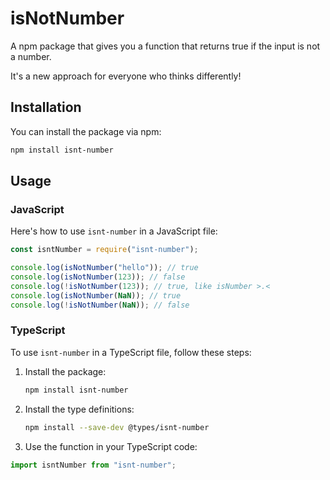 # isNotNumber

A npm package that gives you a function that returns true if the input is not a number.

It's a new approach for everyone who thinks differently!

## Installation

You can install the package via npm:

```bash
npm install isnt-number
```

## Usage

### JavaScript

Here's how to use `isnt-number` in a JavaScript file:

```javascript
const isntNumber = require("isnt-number");

console.log(isNotNumber("hello")); // true
console.log(isNotNumber(123)); // false
console.log(!isNotNumber(123)); // true, like isNumber >.<
console.log(isNotNumber(NaN)); // true
console.log(!isNotNumber(NaN)); // false
```

### TypeScript

To use `isnt-number` in a TypeScript file, follow these steps:

1. Install the package:

   ```bash
   npm install isnt-number
   ```

2. Install the type definitions:

   ```bash
   npm install --save-dev @types/isnt-number
   ```

3. Use the function in your TypeScript code:

```typescript
import isntNumber from "isnt-number";
